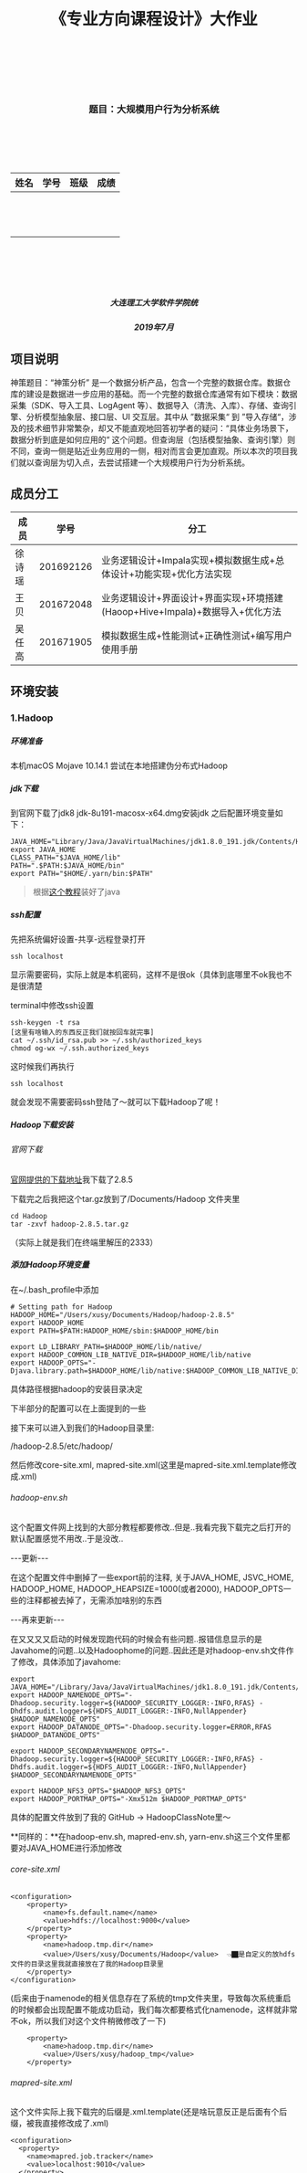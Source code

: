 <br><br><br><br><br><br>

<h1  align=center>《专业方向课程设计》大作业</h1>



<br><br><br><br><br>

<h3  align=center>题目：大规模用户行为分析系统</h3>



<br><br><br><br>



| 姓名  | 学号  | 班级  | 成绩  |
| ----- | ----- | ----- | ----- |
| <br>  | <br/> | <br/> | <br/> |
| <br/> | <br/> | <br/> | <br/> |
| <br/> | <br/> | <br/> | <br/> |

 

<br><br><br><br>



 



<h5  align=center>大连理工大学软件学院统</h5>

<h5  align=center>2019年7月</h5>

## 项目说明

神策题目：“神策分析” 是一个数据分析产品，包含一个完整的数据仓库。数据仓库的建设是数据进一步应用的基础。而一个完整的数据仓库通常有如下模块：数据采集（SDK、导入工具、LogAgent 等）、数据导入（清洗、入库）、存储、查询引擎、分析模型抽象层、接口层、UI 交互层。其中从 ”数据采集“ 到 ”导入存储“，涉及的技术细节非常繁杂，却又不能直观地回答初学者的疑问：“具体业务场景下，数据分析到底是如何应用的“ 这个问题。但查询层（包括模型抽象、查询引擎）则不同，查询一侧是贴近业务应用的一侧，相对而言会更加直观。所以本次的项目我们就以查询层为切入点，去尝试搭建一个大规模用户行为分析系统。

## 成员分工

| 成员   | 学号      | 分工                                                         |
| ------ | --------- | ------------------------------------------------------------ |
| 徐诗瑶 | 201692126 | 业务逻辑设计+Impala实现+模拟数据生成+总体设计+功能实现+优化方法实现 |
| 王贝   | 201672048 | 业务逻辑设计+界面设计+界面实现+环境搭建(Haoop+Hive+Impala)+数据导入+优化方法 |
| 吴任高 | 201671905 | 模拟数据生成+性能测试+正确性测试+编写用户使用手册            |

## 环境安装

### 1.Hadoop 

##### 环境准备

本机macOS Mojave 10.14.1 尝试在本地搭建伪分布式Hadoop

##### jdk下载

到官网下载了jdk8 jdk-8u191-macosx-x64.dmg安装jdk 之后配置环境变量如下：
```
JAVA_HOME="Library/Java/JavaVirtualMachines/jdk1.8.0_191.jdk/Contents/Home"
export JAVA_HOME
CLASS_PATH="$JAVA_HOME/lib"
PATH=".$PATH:$JAVA_HOME/bin"
export PATH="$HOME/.yarn/bin:$PATH"
```

> 根据[这个教程](https://zhuanlan.zhihu.com/p/31162356)装好了java

##### ssh配置

先把系统偏好设置-共享-远程登录打开
```
ssh localhost
```
显示需要密码，实际上就是本机密码，这样不是很ok（具体到底哪里不ok我也不是很清楚

terminal中修改ssh设置
```
ssh-keygen -t rsa
[这里有啥输入的东西反正我们就按回车就完事]
cat ~/.ssh/id_rsa.pub >> ~/.ssh/authorized_keys
chmod og-wx ~/.ssh.authorized_keys
```
这时候我们再执行
```
ssh localhost
```
就会发现不需要密码ssh登陆了～就可以下载Hadoop了呢！

##### Hadoop下载安装

###### 官网下载

[官网提供的下载地址](https://www.apache.org/dyn/closer.cgi/hadoop/common/hadoop-2.8.5/hadoop-2.8.5.tar.gz)我下载了2.8.5

下载完之后我把这个tar.gz放到了/Documents/Hadoop 文件夹里 
```
cd Hadoop
tar -zxvf hadoop-2.8.5.tar.gz
```
（实际上就是我们在终端里解压的2333）

##### 添加Hadoop环境变量

在~/.bash_profile中添加
```
# Setting path for Hadoop
HADOOP_HOME="/Users/xusy/Documents/Hadoop/hadoop-2.8.5"
export HADOOP_HOME
export PATH=$PATH:HADOOP_HOME/sbin:$HADOOP_HOME/bin

export LD_LIBRARY_PATH=$HADOOP_HOME/lib/native/
export HADOOP_COMMON_LIB_NATIVE_DIR=$HADOOP_HOME/lib/native
export HADOOP_OPTS="-Djava.library.path=$HADOOP_HOME/lib/native:$HADOOP_COMMON_LIB_NATIVE_DIR"
```
具体路径根据hadoop的安装目录决定

下半部分的配置可以在上面提到的一些

接下来可以进入到我们的Hadoop目录里:

/hadoop-2.8.5/etc/hadoop/

然后修改core-site.xml, mapred-site.xml(这里是mapred-site.xml.template修改成.xml)

###### hadoop-env.sh

这个配置文件网上找到的大部分教程都要修改..但是..我看完我下载完之后打开的默认配置感觉不用改..于是没改..

---更新---

在这个配置文件中删掉了一些export前的注释, 关于JAVA_HOME, JSVC_HOME, HADOOP_HOME, HADOOP_HEAPSIZE=1000(或者2000), HADOOP_OPTS一些的注释都被去掉了，无需添加啥别的东西


---再来更新---

在又又又又启动的时候发现跑代码的时候会有些问题..报错信息显示的是Javahome的问题..以及Hadoophome的问题..因此还是对hadoop-env.sh文件作了修改，具体添加了javahome:
```
export JAVA_HOME="/Library/Java/JavaVirtualMachines/jdk1.8.0_191.jdk/Contents/Home"
export HADOOP_NAMENODE_OPTS="-Dhadoop.security.logger=${HADOOP_SECURITY_LOGGER:-INFO,RFAS} -Dhdfs.audit.logger=${HDFS_AUDIT_LOGGER:-INFO,NullAppender} $HADOOP_NAMENODE_OPTS"
export HADOOP_DATANODE_OPTS="-Dhadoop.security.logger=ERROR,RFAS $HADOOP_DATANODE_OPTS"

export HADOOP_SECONDARYNAMENODE_OPTS="-Dhadoop.security.logger=${HADOOP_SECURITY_LOGGER:-INFO,RFAS} -Dhdfs.audit.logger=${HDFS_AUDIT_LOGGER:-INFO,NullAppender} $HADOOP_SECONDARYNAMENODE_OPTS"

export HADOOP_NFS3_OPTS="$HADOOP_NFS3_OPTS"
export HADOOP_PORTMAP_OPTS="-Xmx512m $HADOOP_PORTMAP_OPTS"
```
具体的配置文件放到了我的 GitHub -> HadoopClassNote里～


**同样的：**在hadoop-env.sh, mapred-env.sh, yarn-env.sh这三个文件里都要对JAVA_HOME进行添加修改

###### core-site.xml

```
<configuration>
	<property>
		<name>fs.default.name</name>
		<value>hdfs://localhost:9000</value>
	</property>
	<property>
		<name>hadoop.tmp.dir</name>
		<value>/Users/xusy/Documents/Hadoop</value>  👈🏿是自定义的放hdfs文件的目录这里我就直接放在了我的Hadoop目录里
	</property>
</configuration>
```

(后来由于namenode的相关信息存在了系统的tmp文件夹里，导致每次系统重启的时候都会出现配置不能成功启动，我们每次都要格式化namenode，这样就非常不ok，所以我们对这个文件稍微修改了一下)

```
	<property>
		<name>hadoop.tmp.dir</name>
		<value>/Users/xusy/hadoop_tmp</value> 
	</property>
```

###### mapred-site.xml

这个文件实际上我下载完的后缀是.xml.template(还是啥玩意反正是后面有个后缀，被我直接修改成了.xml)
```
<configuration>
  <property>
    <name>mapred.job.tracker</name>
    <value>localhost:9010</value>
  </property>
  <property>
    <name>mapreduce.framework.name</name>
    <value>yarn</value>
  </property>
</configuration>
```

###### hdfs-site.xml

```
<configuration>
	<!--伪分布式-->
	<property>
		<name>dfs.replication</name>
		<value>1</value>
	</property>
</configuration>
```
这里的变量dfs.replication指定了每个HDFS数据库的复制次数，通常为3，而我们要在本机建立一个伪分布式的DataNode所以这个值改成了1

为了保存hdfs的元数据和data相关文件，这里后来添加了property：
```
<configuration>
	<!--伪分布式-->
  <property>
    <name>dfs.namenode.name.dir</name>
    <value>/Users/xusy/Documents/Hadoop/dfs/name</value>
  </property>
  <property>
    <name>dfs.datanode.data.dir</name>
    <value>/Users/xusy/Documents/Hadoop/dfs/data</value>
  </property>
	<property>
		<name>dfs.replication</name>
		<value>1</value>
	</property>
  <property>
    <name>dfs.permissions</name>
    <value>false</value>
  </property>
</configuration>

```
###### yarn-site.xml

```
<configuration>
	<property>
		<name>yarn.nodemanager.aux-services</name>
		<value>mapreduce_shuffle</value>
	</property>

<!-- Site specific YARN configuration properties -->

<!-- 集群配置-->
  <!--      <property>
      <name>yarn.resourcemanager.hostname</name>
      <value>master</value>
      </property> -->

</configuration>
```
同样的稍微做了修改
```
<configuration>
	<property>
		<name>yarn.nodemanager.aux-services</name>
		<value>mapreduce_shuffle</value>
	</property>
  <property>
    <name>yarn.resourcemanager.resource-tracker.address</name>
    <value>localhost:8031</value>
  </property>
    <property>
    <name>yarn.resourcemanager.address</name>
    <value>localhost:8032</value>
  </property>
    <property>
    <name>yarn.resourcemanager.admin.address</name>
    <value>localhost:8033</value>
  </property>
    <property>
    <name>yarn.resourcemanager.scheduler.address</name>
    <value>localhost:8034</value>
  </property>
    <property>
    <name>yarn.resourcemanager.webapp.address</name>
    <value>localhost:8088</value>
  </property>
    <property>
    <name>yarn.log-aggregation-enable</name>
    <value>true</value>
  </property>
    <property>
    <name>yarn.log.server.url</name>
    <value>http://localhost:19888/jobhistory/logs/</value>
  </property>
<!-- Site specific YARN configuration properties -->

<!-- 集群配置-->
  <!--      <property>
      <name>yarn.resourcemanager.hostname</name>
      <value>master</value>
      </property> -->
</configuration>
```

###### log4j.properties

在具体跑代码的时候会有些WARNING(但实际上你的代码并没有什么问题..)因此我们要在log4j.properties文件后追加一行内容：
```
log4j.logger.org.apache.hadoop.util.NativeCodeLoader=ERROR
```

##### 启动Hadoop

> 每次操作的时候都要进入这个Hadoop文件夹哦（当然我觉得如果把这个添加到环境变量里会不会好点..我也不知道我瞎说的

终端进入到Hadoop的文件夹下
我这里的文件夹就是
```
/Users/xusy/Documents/Hadoop/hadoop-2.8.5
```
执行
```
./bin/hdfs namenode -format
```
格式化文件系统（对namenode进行初始化)（好像是只要初始化一次就好了就是最开始建系统的时候..之后如果每次启动你都初始化..那么是会有问题的！）

---
更新

---

在启动Hadoop，jps之后可能会出现你的namenode没起来的这个问题，这个时候就得格式化一下namenode，具体的话👇🏿

这里的namenode format的问题：由于namenode的信息是存在了系统的tmp文件夹下的，如果你到这里看的话是能看见这些的：

![tmp](/img/tmp.png)

每次启动的话tmp是会清空的，我也不知道咋回事反正，虽然我在core-site.xml文件里明明定义的是tmp存在了Hadoop文件夹下...但还是有这个问题..所以就重新在我的xusy用户下面新建了一个hadoop_tmp文件夹，把上面core-site.xml里存temp的那个文件夹路径改成了
```
	<property>
		<name>hadoop.tmp.dir</name>
		<value>/Users/xusy/hadoop_tmp</value> 
```
然后重新format就可以了..不知道再重新启动我的电脑的时候还会不会有这个问题..如果有那就再更新一下..		


接下来启动namenode & datanode （感觉就是启动dfs文件系统)
```
./sbin/start-dfs.sh
```
中间会有一个询问yes/no的我们输入yes就好了..
启动yarn
```
./sbin/start-yarn.sh
```
启动日志管理log的histroyserver 
```
./mr-jobhistory-daemon.sh start historyserver
```
👆🏿输入了这个命令就可以在jps里看见JobHistoryServer了

当然以上的命令都是在hadoop-2.8.5下面运行的

想要关闭的话..
```
./sbin/stop-all.sh
# stop-dfs.sh stop-yarn.sh
```

查看当前的hadoop运行情况:
```
xushiyaodeMacBook-Pro:sbin xusy$ jps
39696 SecondaryNameNode
39809 ResourceManager
49810 JobHistoryServer
39891 NodeManager
39507 NameNode
69306 
39595 DataNode
73471 Jps
```
测试一下我们能不能进入到overview界面呢！

NameNode - http://localhost:50070

ps:这里有一个Hadoop2和Hadoop3对应端口修改的表在下面：

NameNode端口

| Hadoop2 | Hadoop3 |
| ------: | ------: |
|   50470 |    9871 |
|   50070 |    9870 |
|    8020 |    9820 |

Secondary NN端口

| Hadoop2 | Hadoop3 |
| ------: | ------: |
|   50091 |    9869 |
|   50090 |    9868 |

DataNode端口

| Hadoop2 | Hadoop3 |
| ------: | ------: |
|   50020 |    9867 |
|   50010 |    9866 |
|   50475 |    9865 |
|   50075 |    9864 |

##### 继续启动！！！

由于我们刚刚到配置..这里的namenode1对应的就是我们本机localhost啦～(所以下面的web查看正常输入的URL应该是namenode1+端口的)

overview查看！

查看HDFS：

http://localhost:50070

查看YARN：

http://localhost:8088

查看MR启动JobHistory Server(这里暂时出了问题..让我研究一下..)

http://localhost:19888

### 2. Hive

一、安装 **MySQL**

1. 上传MySQL在线安装源的配置文件

用WinSCP（root账号连接）CentOS服务器

将mysql-community.repo 文件上传到 /etc/yum.repos.d/ 目录

将RPM-GPG-KEY-mysql 文件上传到 /etc/pki/rpm-gpg/ 目录

 

2. 更新yum源并安装mysql server（默认同时会安装mysql client）

> yum repolist

> yum install mysql-server

 

3. 查看MySQL各组件是否成功安装

> rpm -qa | grep mysql

![img](http://ww1.sinaimg.cn/large/006tNc79ly1g4lo4au6h4j308j01ngm8.jpg) 

 

 

二、配置**MySQL**

1. 启动MySQL Server并查看其状态

> systemctl start mysqld

> systemctl status mysqld

![img](http://ww4.sinaimg.cn/large/006tNc79ly1g4lo815xcsj30dz028gmn.jpg)、

2. 查看MySQL版本

> mysql -V

![img](http://ww2.sinaimg.cn/large/006tNc79ly1g4lo83tyhbj30dz00mweq.jpg) 

 

3. 连接MySQL，默认root密码为空

> mysql -u root   (这个命令不好用，用 mysql -u root -p )

> mysql> s

这里如果使用 > myswl -u root 会报以下错误

> ERROR 1044 (42000): Access denied for user ''@'localhost' to database 'mysql' 

4. 查看数据库

> mysql> show databases; （注意：必须以分号结尾，否则会出现续行输入符“>”）

 

5. 创建hive元数据数据库（metastore）

> mysql> create database hive; 

![img](http://ww4.sinaimg.cn/large/006tNc79ly1g4lo9qcxrpj308o04z0tu.jpg) 

 

6. 创建用户hive，密码是123456

> mysql> CREATE USER 'hive'@'%' IDENTIFIED BY '123456';

注意：删除用户是DROP USER命令 

 

7. 授权用户hadoop拥有数据库hive的所有权限

mysql> GRANT ALL PRIVILEGES ON hive.* TO 'hive'@'%' WITH GRANT OPTION;

 

8. 查看新建的MySQL用户（数据库名：mysql，表名：user）

> mysql> select host,user,password from mysql.user;

![img](http://ww1.sinaimg.cn/large/006tNc79ly1g4lo9tbz18j30dz04imyu.jpg) 

 

9. 删除空用户记录，如果没做这一步，新建的hive用户将无法登录，后续无法启动hive客户端

> mysql> delete from mysql.user where user='';

 

10. 刷新系统授权表（不用重启mysql服务）

> mysql> flush privileges; 

 

11. 测试hive用户登录

> mysql -u hive -p

> Enter password：123456



**三、安装和配置hive**

1. 下载hive

> Wget https://mirrors.tuna.tsinghua.edu.cn/apache/hive/hive-2.3.5/apache-hive-2.3.5-bin.tar.gz

2. 解压hive-1.1.0-cdh5.12.1.tar.gz到/home/hadoop

> $ tar zxvf apache-hive-2.3.5-bin.tar.gz

 

3. 在.bash_profile文件中添加hive环境变量

> export HIVE_HOME=/home/hadoop/hive-1.1.0-cdh5.12.1

> export PATH=$HIVE_HOME/bin:$PATH

4. 使上述设置生效

   > $ source .bash_profile

 

5. 编辑$HIVE_HOME/conf/hive-env.sh文件，在末尾添加HADOOP_HOME变量

> cd $HIVE_HOME/conf

> cp hive-env.sh.template hive-env.sh	（默认不存在，可从模板文件复制）

> vi hive-env.sh

> HADOOP_HOME=/root/Hadoop/hadoop-2.8.5

 

6. 新建$HIVE_HOME/conf/hive-site.xml文件

```xml
<?xml version="1.0" encoding="UTF-8" standalone="no"?>
<?xml-stylesheet type="text/xsl" href="configuration.xsl"?>
<configuration>
        <property>
                <name>javax.jdo.option.ConnectionDriverName</name>
                <value>com.mysql.jdbc.Driver</value>
        </property>
        <property>
                <name>javax.jdo.option.ConnectionURL</name>
                <value>jdbc:mysql://localhost:3306/hive</value>
        </property>
        <property>
                <name>javax.jdo.option.ConnectionUserName</name>
                <value>hive</value>
        </property>
        <property>
                <name>javax.jdo.option.ConnectionPassword</name>
                <value>123456</value>
        </property>

		<property>
				<name>hive.metastore.warehouse.dir</name>
				<value>/hive/warehouse</value>
		</property>
		<property>
				<name>hive.exec.scratchdir</name>
				<value>/hive/tmp </value>
		</property>
        <property>
                <name>hive.metastore.schema.verification</name>
                <value>false</value>
        </property>
</configuration>
```



 

7. 在HDFS上创建数据仓库目录（用于存放hive数据文件）和临时目录

> hdfs dfs -mkdir -p /hive/warehouse /hive/tmp

 

8. 下载mysql连接驱动，下载地址：https://dev.mysql.com/downloads/connector/j/

![img](file:////var/folders/nm/nfxnvn057nq5rsjjdhz11rsw0000gn/T/com.kingsoft.wpsoffice.mac/wps-bellick/ksohtml/wpsJYMEDH.png) 

	下载文件(.tar.gz)解压后，将其中的mysql-connector-java-8.0.13.jar文件上传到 $HIVE_HOME/lib目录下

 


9. 启动hive

> hive

10. 查看hive数据库 （注意：命令以分号结尾）

> hive> show databases;

![img](file:////var/folders/nm/nfxnvn057nq5rsjjdhz11rsw0000gn/T/com.kingsoft.wpsoffice.mac/wps-bellick/ksohtml/wpsY2lKug.jpg) 

default是默认数据库

11. 退出hive

> hive> quit;

##### Hive> Show databases; 报错

> hive> show databases;
> FAILED: SemanticException org.apache.hadoop.hive.ql.metadata.HiveException: org.apache.hadoop.hive.ql.metadata.HiveException: MetaException(message:Hive metastore database is not initialized. Please use schematool (e.g. ./schematool -initSchema -dbType ...) to create the schema. If needed, don't forget to include the option to auto-create the underlying database in your JDBC connection string (e.g. ?createDatabaseIfNotExist=true for mysql))



在HIVE_HOME/conf/hive-site.xml 中添加如下配置

```
<property>
<name>datanucleus.schema.autoCreateAll</name>
<value>true</value>
</property>
```

### 3. Impala 

1. 先去http://archive.cloudera.com/beta/impala-kudu/redhat/7/x86_64/impala-kudu/0/RPMS/x86_64/下载所需的包
2. 依次安装这些包

```shell
rpm -ivh bigtop-utils-xxx.rpm
rpm -ivh impala-xxx.rpm
rpm -ivh impala-xxx.rpm
rpm -ivh impala-xxx.rpm
rpm -ivh impala-xxx.rpm
rpm -ivh impala-xxx.rpm
rpm -ivh impala-xxx.rpm
rpm -ivh impala-xxx.rpm
```

3. impala 配置

   3.1 添加hadoop安装目录下的core-site.xml,hdfs.xml 和 hive的hive-site.xml 到/etc/impala/conf 

   3.2 修改文件 /etc/default/bigtop-utils ，新增java_home路径；

   3.3 修改文件 /etc/default/impala，只需修改前两行，改为主节点的ip地址或者hostname, 若/etc/hosts文件配置了 127.0.0.1 localhost ，也可不做修改

   3.4 修改core-site.xml，新增以下几项:

   ```
   <property>
           <name>dfs.client.read.shortcircuit</name>
           <value>true</value>
   </property>
   <property>
           <name>dfs.client.read.shortcircuit.skip.checksum</name>
           <value>false</value>
   </property>
   <property>
           <name>dfs.datanode.hdfs-blocks-metadata.enabled</name>
           <value>true</value>
   </property>
   ```

   3.5 修改hdfs-site.xml，新增以下几项:

   ```xml
   <property>
           <name>dfs.datanode.hdfs-blocks-metadata.enabled</name>
           <value>true</value>
   </property>
   <property>
           <name>dfs.block.local-path-access.user</name>
           <value>impala</value>
   </property>
   <property>
           <name>dfs.client.file-block-storage-locations.timeout.millis</name>
           <value>60000</value>
   </property>
   ```

   3.6 权限配置

   > 1. sermod -G hdfs,hadoop impala
   > 2. groups impala

   3.7 创建impala在hdfs目录，赋予权限(单节点即可)：

   > 1.  hdfs dfs -mkdir /user/impala
   > 2.  hadoop fs -chown impala /user/impala*

4. 启动impala 之前，先启动hadoop ,hiveserver2的服务(若配置了，否则启动hiveserver服务)

5. 启动impala服务,  主机节点即可，从机可以不启动impala-server服务,所示的ip为刚才配置文件所配的ip或者为ip对应的 hostname，未修改则为127.0.0.1：

   ```shell
   [root@master run]# service impala-state-store restart --kudu_master_hosts=192.168.174.132:7051
   Stopped Impala State Store Server:                         [  确定  ]
   Started Impala State Store Server (statestored):           [  确定  ]
   [root@master run]# service impala-catalog restart --kudu_master_hosts=192.168.174.132:7051
   Stopped Impala Catalog Server:                             [  确定  ]
   Started Impala Catalog Server (catalogd) :                 [  确定  ]
   [root@master run]# service impala-server restart --kudu_master_hosts=192.168.174.132:7051
   Stopped Impala Server:                                     [  确定  ]
   Started Impala Server (impalad):                           [  确定  ]
   [root@master run]# 
   ```

6. 启动 impala-shell

> 基于 https://blog.csdn.net/qq_41792743/article/details/87979146

## 需求分析

1. 事件分析

   * 用户在产品上的行为我们定义为事件，它是用户行为的一个专业描述，用户在产品上的所有获得的程序反馈都可以抽象为事件进行采集。事件可以通过埋点、通过可视化圈选生效，此文档以埋点采集为主。当然，你可以自定义事件的名称、属性的名称以及个数
   * 分析单个事件随时间的变化趋势。
   * 根据事件的某个指标观察变化趋势
   * 根据用户属性或事件属性进行**分组对比**；

2. 漏斗分析

   * 漏斗模型主要用于分析一个多步骤过程中每一步的转化与流失情况。

   * 选择需要分析的日期

     用户可以选择需要分析的起始时间

   * 点击创建漏斗

     用户可以自己选择创建若干漏斗过程。

   * 漏斗图展示

     用户选择时间和漏斗后点击提交，系统会为用户画出漏斗图，图中标记出每个过程的用户数，相邻漏斗的面积对比即是该过程的转化率。

3. 留存分析

   * 用户选择分析的时间段

     用户可以自主选择分析的起止时间，粒度为日

   * 用户选择初始行为

     初始行为选择用户只触发一次的事件，比如“注册”、“上传头像”、“激活设备”等。

   * 用户选择后续行为

     后续行为选择你期望用户重复触发的事件，比如“阅读文章”、“发帖”、“购买”等。这种留存用于对比分析不同阶段开始使用产品的新用户的参与情况，从而评估产品迭代或运营策略调整的得失。

4. 功能展示

   * 用户通过网页表单选择功能需求
   * 后端接收网页传来的数据

5. 需求归约

6. 数据字典

## 数据导入

将数据文件拷贝到HDFS上，然后建立一张impala外部表，将外部表的存储位置，指向数据文件

![IMG_996067991597-1](http://ww1.sinaimg.cn/large/006tNc79ly1g53ojhwe48j31kw0r74qp.jpg)

1. 用scp将数据文件传到服务器

2. 在HDFS上建立存储数据的目录

   > su hdfs
   >
   > hdfs dfs -mkdir -p  /user/impala/data /user/impala/data/event_export /user/impala/data/user_export

3. 修改HDFS目录权限（如果需要）

   > hdfs dfs -chmod 777 /user/impala/data/event_export 

4. 将数据文件传到HDFS指定目录上

   > hdfs dfs -put /home/work/event_export/xxxxxx.xxx  /user/impala/data/event_export 

   >  hdfs dfs -put /home/work/user_export/xxxxxx.xxx  /user/impala/data/user_export 

5. 在impala-shell中建立外部表，并指向数据文件

   > Impala-shell > CREATE TABLE rawdata.event_export (
   >   event_id INT,
   >   month_id INT,
   >   week_id INT,
   >   user_id BIGINT,
   >   distinct_id STRING,
   >   time TIMESTAMP,
   >   day INT,
   >   event_bucket INT,
   >   _offset BIGINT,
   >   p__app_version STRING,
   >   ...
   > )
   > STORED AS TEXTFILE
   > LOCATION '/user/impala/data/event_export '

## 总体设计

#### 1. 事件分析

1. 用户选择时间段 

2. 用户选择事件（行为）-> 事件下拉框

3. 用户选择事件的展示指标 -> 指标下拉框（5个指标max）-> 指标通过字典映射到sql

4. 用户选择按某种指标分组

   3.1 展示指标：总次数、总人数、去重人数、人均次数、平均事件时长、
   4.1 分组指标：广告系列来源 -> 来源分析可帮助用户进行广告投放、是否首次访问

#### 2. 漏斗分析

漏斗流程：

🌰：点击忘记密码id=5 -> 找回密码-获取验证码id=19 -> 找回密码-重置密码id=28 -> 提交新密码id=1

1. 用户选择需要查询过滤的年，月
2. 用户按顺序选择需要过滤的流程（4步）
3. 返回本月中对应流程的人数和转化比例

#### 3. 留存分析

1. 用户选择时间段

2. 用户初始行为

3. 用户选择后续行为

4. 展示时间段内7天留存的结果分析：总人数，1天之内比例，第二天比例...第七天比例

   4.1返回的结构是一张从from_time到to_time这么多行，每行元素是总人数，1天，2天...第七天比例 这么多列的表

## 界面设计

按照神策的文档，我们实现了一个阉割版的界面

* 对于事件分析，我们允许用户选择
  * 事件的时间区间
  * 分析指标
  * 分组展示方式

![](http://ww1.sinaimg.cn/large/006tNc79ly1g50gaf712xj30vq0a0mye.jpg)

* 对于留存分析，用户可以选择
  * 事件起止日期
  * 用户初始行为
  * 用户后续行为

![](http://ww1.sinaimg.cn/large/006tNc79ly1g50gaqm0v0j30vq08i75d.jpg)

* 对于漏斗分析，用户可以选择
  * 年份
  * 月份
  * 构成漏斗的行为 X 4

![](http://ww2.sinaimg.cn/large/006tNc79ly1g50g9yya1gj30vq0fxdgv.jpg)

## 功能实现

我们基于impyla 包实现用Python连接impala，在Python中编辑impala-SQL语句，通过远程提交查询请求来使impala做出响应。

#### 1. 事件分析

#### 2. 漏斗分析

#### 3. 留存分析

1. 用户在页面选择

   * 时间段( yyyy-mm-dd,yyyy-mm—dd) 

   * 初始事件 ： event-id 
   * 后续事件: event-id

2. 我们首先要将字符串的时间格式转换成UnixTimestamp

```python
from_time += " 00:00:00"
    to_time += " 00:00:00"
    from_time = time.strptime(from_time, "%Y-%m-%d %H:%M:%S")
    from_day = str(int(time.mktime(from_time) // 86400))
    to_time = time.strptime(to_time, "%Y-%m-%d %H:%M:%S")
    to_day = str(int(time.mktime(to_time) // 86400))
```

3. 在表中查询所有在规定时间段内进行过初始事件的用户，并为他们创建一个临时表user_init_event

```python
"with user_init_event " \
                    "as (select user_id, day as init_day " \
                    "from event_export_partition_parquet_g7 " \
                    "where event_id = "+ event_init +" and day >= "+from_day+" and day <= "+to_day+" ),"
```

4. 将事件表和user_init_event表按照user_id  join，并筛选出其中事件为后续事件并且后续事件和初始事件的时间间隔在0-7天，把这些用户的id,发生初始事件的时间，时间间隔 存到临时表 user_cohort 中。

```python
"user_cohort as( " \
                    "select e.user_id,i.init_day,(e.day-i.init_day) as cohort_day " \
                    "from event_export_partition_parquet_g7 e LEFT JOIN user_init_event i on e.user_id = i.user_id " \
                    "where e.event_id = "+ event_remain+ " and (e.day-i.init_day)<7 and (e.day-i.init_day)>=0 " 
      							"group by user_id,cohort_day,i.init_day)" \
```

5. 在user_cohort表中 ，按照初始事件的时间 和 留存时间分组 并以初始时间和留存时间排序，计算每组中的人数。

```python
"select count(*),cohort_day,init_day from user_cohort group by init_day,cohort_day order by init_day,cohort_day"
```

6. 总的函数

```sql
def remain2(from_time,to_time,event_init,event_remain):
    from_time += " 00:00:00"
    to_time += " 00:00:00"
    from_time = time.strptime(from_time, "%Y-%m-%d %H:%M:%S")
    from_day = str(int(time.mktime(from_time) // 86400))
    to_time = time.strptime(to_time, "%Y-%m-%d %H:%M:%S")
    to_day = str(int(time.mktime(to_time) // 86400))

    cur.execute("use rawdata")
    create_string = "with user_init_event " \
                    "as (select user_id, day as init_day " \
                    "from event_export_partition_parquet_g7 " \
                    "where event_id = "+ event_init +" and day >= "+from_day+" and day <= "+to_day+" )," \
                    "user_cohort as( " \
                    "select e.user_id,i.init_day,(e.day-i.init_day) as cohort_day " \
                    "from event_export_partition_parquet_g7 e LEFT JOIN user_init_event i on e.user_id = i.user_id " \
                    "where e.event_id = "+ event_remain+ " and (e.day-i.init_day)<7 and (e.day-i.init_day)>=0 " \
                    "group by user_id,cohort_day,i.init_day)" \
                    "select count(*),cohort_day,init_day from user_cohort group by init_day,cohort_day order by init_day,cohort_day"

    start = datetime.datetime.now()
    cur.execute(create_string)
    res = cur.fetchall()
    end = datetime.datetime.now()

    print(res)
    print(end - start)
```

4. web后端

   为了方便展示，我们采用web页面的方式向用户提供服务。用户可以在网页上进行设置以选择自己需要的服务形式。

   具体实现方法为基于Django模板引擎的Python方法。我们为用户创建funnel,event,remain三个页面。分别对应漏斗分析，事件分析，留存分析。用户在地址栏输入相应URL，用户输入作为POST报文内容传至后端，后端根据url将路由分发到相应的处理模块。处理模块处理用户POST报文中的参数信息。并将这些信息作为参数调用相应的查询方法发送到impala服务器以获得正确的查询结果。

   ![屏幕快照 2019-07-18 上午9.34.28](http://ww2.sinaimg.cn/large/006tNc79ly1g53qpm3l2gj30zs0kt4qp.jpg)

5. 可视化。

   漏斗图和事件分析的图表通过pyecharts绘制。调用pyecharts包里的Line绘制折线图，Funnel绘制漏斗图，

   ![funnel](http://ww2.sinaimg.cn/large/006tNc79ly1g53qsvhlpzj31980lgdhf.jpg)

   ![event](http://ww4.sinaimg.cn/large/006tNc79ly1g53qthixy0j31880mjdii.jpg)

## 优化方法

1. 存储方式

   将TEXT数据转换成Parquet存储

2. 分区

   将数据按照 (day, event_bucket )分区

> create table rawdata.parquet_partiton(
>
> xxx
>
>  ) 
>
> select ( xxxx ,day, event_bucket) from xxx
>
>  stored as parquet 
>
> partitoned by(day,event_bucket)

3. 在SQL语句中，时间维度上的筛选我们尽量在用day 来作为查询条件，以提高查询效率。

## 模拟数据生成

## 正确性测试

## 性能测试